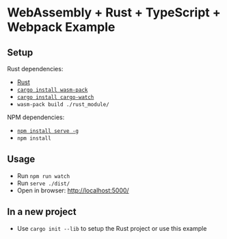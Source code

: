# WebAssembly + Rust + TypeScript + Webpack Example

## Setup

Rust dependencies:

- [Rust](https://www.rust-lang.org/tools/install)
- [`cargo install wasm-pack`](https://crates.io/crates/wasm-pack)
- [`cargo install cargo-watch`](https://crates.io/crates/cargo-watch)
- `wasm-pack build ./rust_module/`

NPM dependencies:

- [`npm install serve -g`](https://www.npmjs.com/package/serve)
- `npm install`

## Usage

- Run `npm run watch`
- Run `serve ./dist/`
- Open in browser: <http://localhost:5000/>

## In a new project

- Use `cargo init --lib` to setup the Rust project or use this example
